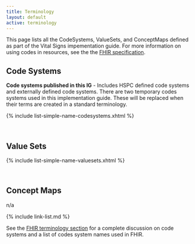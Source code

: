 ```yaml
---
title: Terminology
layout: default
active: terminology
---
```


This page lists all the CodeSystems, ValueSets, and ConceptMaps defined as part of the Vital Signs impementation guide. For more information on using codes in resources, see the the [FHIR specification]({{site.data.fhir.path}}terminologies.html).

## Code Systems

**Code systems published in this IG** - Includes HSPC defined code systems and externally defined code systems.  There are two temporary codes systems used in this implementation guide.  These will be replaced when their terms are created in a standard terminology.

{% include list-simple-name-codesystems.xhtml %}

<br />

## Value Sets

{% include list-simple-name-valuesets.xhtml %}

<br />

## Concept Maps

n/a

{% include link-list.md %}

See the [FHIR terminology section]({{site.data.fhir.path}}terminologies-systems.html) for a complete discussion on code systems and a list of codes system names used in FHIR.

<br />
